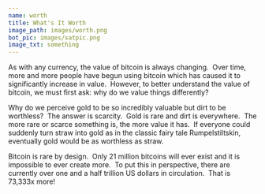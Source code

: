 ```yaml
---
name: worth
title: What's It Worth
image_path: images/worth.png
bot_pic: images/satpic.png
image_txt: something
---
```

As with any currency, the value of bitcoin is always changing.  Over time, more and more people have begun using bitcoin which has caused it to significantly increase in value.  However, to better understand the value of bitcoin, we must first ask: why do we value things differently?
Why do we perceive gold to be so incredibly valuable but dirt to be worthless?  The answer is scarcity.  Gold is rare and dirt is everywhere.  The more rare or scarce something is, the more value it has.  If everyone could suddenly turn straw into gold as in the classic fairy tale Rumpelstiltskin, eventually gold would be as worthless as straw.
Bitcoin is rare by design.  Only 21 million bitcoins will ever exist and it is impossible to ever create more.  To put this in perspective, there are currently over one and a half trillion US dollars in circulation.  That is 73,333x more!  